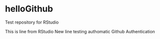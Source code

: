 # helloGithub
Test repository for RStudio

This is line from RStudio
New line testing authomatic Github Authentication